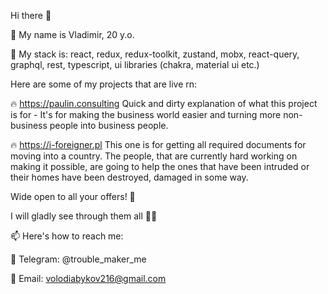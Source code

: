 Hi there 👋

🌱 My name is Vladimir, 20 y.o.

🤘 My stack is: react, redux, redux-toolkit, zustand, mobx, react-query, graphql, rest, typescript, ui libraries (chakra, material ui etc.)

Here are some of my projects that are live rn:

🔥 https://paulin.consulting
Quick and dirty explanation of what this project is for - 
It's for making the business world easier and turning more non-business people into business people.

🔥 https://i-foreigner.pl
This one is for getting all required documents for moving into a country.
The people, that are currently hard working on making it possible, are going to help the ones that have been intruded
or their homes have been destroyed, damaged in some way.

Wide open to all your offers! 👀

I will gladly see through them all 👀👀

📫 Here's how to reach me:

💬 Telegram: @trouble_maker_me

📱 Email: volodiabykov216@gmail.com
